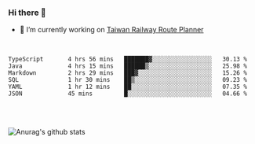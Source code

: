 ### Hi there 👋

- 🔭 I’m currently working on [Taiwan Railway Route Planner](https://github.com/Taiwan-Railway-Route-Planner)

<br/>

<!--START_SECTION:waka-->

```text
TypeScript       4 hrs 56 mins   ███████▓░░░░░░░░░░░░░░░░░   30.13 %
Java             4 hrs 15 mins   ██████▒░░░░░░░░░░░░░░░░░░   25.98 %
Markdown         2 hrs 29 mins   ███▓░░░░░░░░░░░░░░░░░░░░░   15.26 %
SQL              1 hr 30 mins    ██▒░░░░░░░░░░░░░░░░░░░░░░   09.23 %
YAML             1 hr 12 mins    ██░░░░░░░░░░░░░░░░░░░░░░░   07.35 %
JSON             45 mins         █░░░░░░░░░░░░░░░░░░░░░░░░   04.66 %
```

<!--END_SECTION:waka-->

<br/>
<br/>

![Anurag's github stats](https://github-readme-stats.vercel.app/api?username=DepickereSven&show_icons=true&theme=tokyonight)



<!--
**DepickereSven/DepickereSven** is a ✨ _special_ ✨ repository because its `README.md` (this file) appears on your GitHub profile.

Here are some ideas to get you started:

- 🔭 I’m currently working on ...
- 🌱 I’m currently learning ...
- 👯 I’m looking to collaborate on ...
- 🤔 I’m looking for help with ...
- 💬 Ask me about ...
- 📫 How to reach me: ...
- 😄 Pronouns: ...
- ⚡ Fun fact: ...
-->
